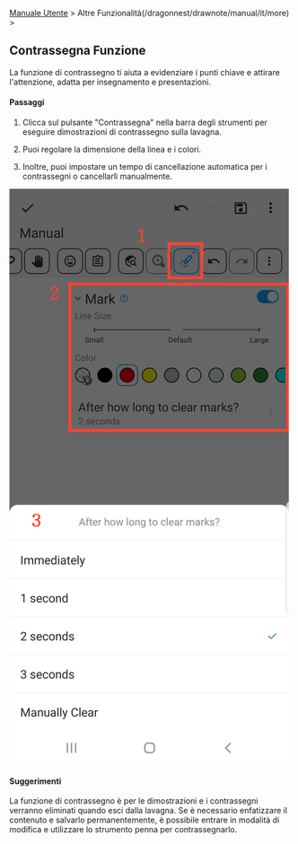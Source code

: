 [Manuale Utente](/dragonnest/drawnote/manual/it) > Altre Funzionalità(/dragonnest/drawnote/manual/it/more) >

Contrassegna Funzione
---
La funzione di contrassegno ti aiuta a evidenziare i punti chiave e attirare l'attenzione, adatta per insegnamento e presentazioni.

#### Passaggi

1. Clicca sul pulsante "Contrassegna" nella barra degli strumenti per eseguire dimostrazioni di contrassegno sulla lavagna.

2. Puoi regolare la dimensione della linea e i colori.

3. Inoltre, puoi impostare un tempo di cancellazione automatica per i contrassegni o cancellarli manualmente.

![Contrassegna Funzione](imgs/marking_function1.png)

#### Suggerimenti
La funzione di contrassegno è per le dimostrazioni e i contrassegni verranno eliminati quando esci dalla lavagna. Se è necessario enfatizzare il contenuto e salvarlo permanentemente, è possibile entrare in modalità di modifica e utilizzare lo strumento penna per contrassegnarlo.